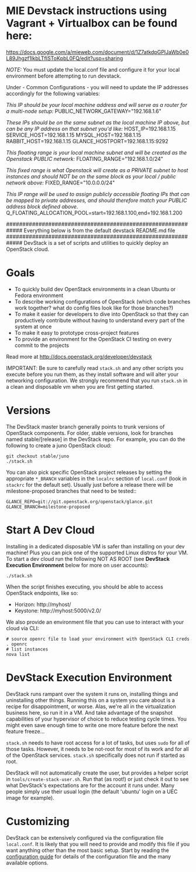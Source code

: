 # MIE Devstack instructions using Vagrant + Virtualbox can be found here:
https://docs.google.com/a/mieweb.com/document/d/1Z7atkdpGPlJaWb0e0L89Jhgzf1lkbLTfISToKpbL0FQ/edit?usp=sharing

*NOTE:* You must update the local.conf file and configure it for your local environment
before attempting to run devstack.

Under - Common Configurations - you will need to update the IP addresses accordingly
for the following variables:

*This IP should be your local machine address and will serve as a router for a 
multi-node setup:*
PUBLIC_NETWORK_GATEWAY="192.168.1.6"

*These IPs should be on the same subnet as the local machine IP above, but can
be any IP address on that subnet you'd like:*
HOST_IP=192.168.1.15
SERVICE_HOST=192.168.1.15
MYSQL_HOST=192.168.1.15
RABBIT_HOST=192.168.1.15
GLANCE_HOSTPORT=192.168.1.15:9292

*This floating range is your local machine subnet and will be created as the Openstack
PUBLIC network:*
FLOATING_RANGE="192.168.1.0/24"

*This fixed range is what Openstack will create as a PRIVATE subnet to host instances
and should NOT be on the same block as your local / public network above:*
FIXED_RANGE="10.0.0.0/24"

*This IP range will be used to assign publicly accessible floating IPs that can be mapped
to private addresses, and should therefore match your PUBLIC address block defined above.*
Q_FLOATING_ALLOCATION_POOL=start=192.168.1.100,end=192.168.1.200


#############################################################
Everything below is from the default devstack README.md file
#############################################################
DevStack is a set of scripts and utilities to quickly deploy an OpenStack cloud.

# Goals

* To quickly build dev OpenStack environments in a clean Ubuntu or Fedora
  environment
* To describe working configurations of OpenStack (which code branches
  work together?  what do config files look like for those branches?)
* To make it easier for developers to dive into OpenStack so that they can
  productively contribute without having to understand every part of the
  system at once
* To make it easy to prototype cross-project features
* To provide an environment for the OpenStack CI testing on every commit
  to the projects

Read more at http://docs.openstack.org/developer/devstack

IMPORTANT: Be sure to carefully read `stack.sh` and any other scripts you
execute before you run them, as they install software and will alter your
networking configuration.  We strongly recommend that you run `stack.sh`
in a clean and disposable vm when you are first getting started.

# Versions

The DevStack master branch generally points to trunk versions of OpenStack
components.  For older, stable versions, look for branches named
stable/[release] in the DevStack repo.  For example, you can do the
following to create a juno OpenStack cloud:

    git checkout stable/juno
    ./stack.sh

You can also pick specific OpenStack project releases by setting the appropriate
`*_BRANCH` variables in the ``localrc`` section of `local.conf` (look in
`stackrc` for the default set).  Usually just before a release there will be
milestone-proposed branches that need to be tested::

    GLANCE_REPO=git://git.openstack.org/openstack/glance.git
    GLANCE_BRANCH=milestone-proposed

# Start A Dev Cloud

Installing in a dedicated disposable VM is safer than installing on your
dev machine!  Plus you can pick one of the supported Linux distros for
your VM.  To start a dev cloud run the following NOT AS ROOT (see
**DevStack Execution Environment** below for more on user accounts):

    ./stack.sh

When the script finishes executing, you should be able to access OpenStack
endpoints, like so:

* Horizon: http://myhost/
* Keystone: http://myhost:5000/v2.0/

We also provide an environment file that you can use to interact with your
cloud via CLI:

    # source openrc file to load your environment with OpenStack CLI creds
    . openrc
    # list instances
    nova list

# DevStack Execution Environment

DevStack runs rampant over the system it runs on, installing things and
uninstalling other things.  Running this on a system you care about is a recipe
for disappointment, or worse.  Alas, we're all in the virtualization business
here, so run it in a VM.  And take advantage of the snapshot capabilities
of your hypervisor of choice to reduce testing cycle times.  You might even save
enough time to write one more feature before the next feature freeze...

``stack.sh`` needs to have root access for a lot of tasks, but uses
``sudo`` for all of those tasks.  However, it needs to be not-root for
most of its work and for all of the OpenStack services.  ``stack.sh``
specifically does not run if started as root.

DevStack will not automatically create the user, but provides a helper
script in ``tools/create-stack-user.sh``.  Run that (as root!) or just
check it out to see what DevStack's expectations are for the account
it runs under.  Many people simply use their usual login (the default
'ubuntu' login on a UEC image for example).

# Customizing

DevStack can be extensively configured via the configuration file
`local.conf`.  It is likely that you will need to provide and modify
this file if you want anything other than the most basic setup.  Start
by reading the [configuration guide](doc/source/configuration.rst) for
details of the configuration file and the many available options.
